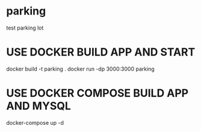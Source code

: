 # parking
 test parking lot

# USE DOCKER BUILD APP AND START
docker build -t parking .
docker run -dp 3000:3000 parking

# USE DOCKER COMPOSE BUILD APP AND MYSQL
docker-compose up -d